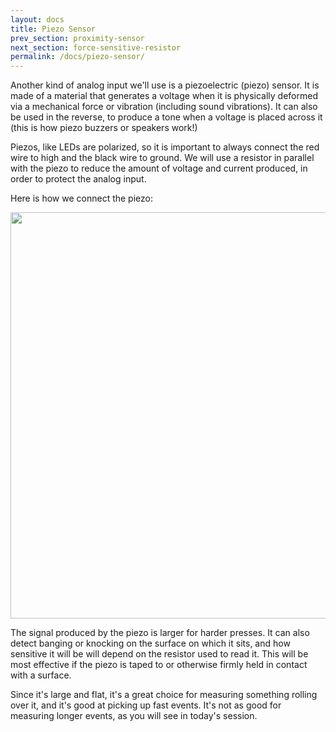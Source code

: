 ```yaml
---
layout: docs
title: Piezo Sensor
prev_section: proximity-sensor
next_section: force-sensitive-resistor
permalink: /docs/piezo-sensor/
---
```



Another kind of analog input we'll use is a piezoelectric (piezo) sensor. It is made of a material that generates a voltage when it is physically deformed via a mechanical force or vibration (including sound vibrations). It can also be used in the reverse, to produce a tone when a voltage is placed across it (this is how piezo buzzers or speakers work!) 

Piezos, like LEDs are polarized, so it is important to always connect the red wire to high and the black wire to ground. We will use a resistor in parallel with the piezo to reduce the amount of voltage and current produced, in order to protect the analog input. 

Here is how we connect the piezo:

<img src="{{ site.baseurl }}/img/piezo-connection.jpg" style="width: 650px"/>

The signal produced by the piezo is larger for harder presses. It can also detect banging or knocking on the surface on which it sits, and how sensitive it will be will depend on the resistor used to read it. This will be most effective if the piezo is taped to or otherwise firmly held in contact with a surface. 

Since it's large and flat, it's a great choice for measuring something rolling over it, and it's good at picking up fast events. It's not as good for measuring longer events, as you will see in today's session.